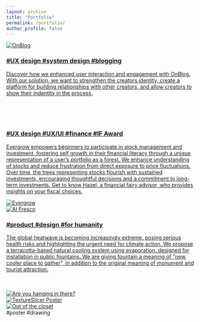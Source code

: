 ```yaml
---
layout: archive
title: "Portfolio"
permalink: /portfolio/
author_profile: false
---
```


<div class="container">
    <div class="about-row">
      <a href="/portfolio/6-2023-on_blog">
        <div class="row-image">
            <img src="/images/on_blog_square.png" alt="OnBlog">
        </div>
      </a>
      <a href="/portfolio/6-2023-on_blog">
        <div class="row-text" href="/portfolio/6-2023-on_blog">
          <h3>#UX design #system design #blogging</h3>
          <p>Discover how we enhanced user interaction and engagement with OnBlog. With our solution, we want to strengthen the creators identity, create a platform for building relationships with other creators, and allow creators to show their indentity in the process.<br><br><br><br><br></p>
        </div>
      </a>
    </div>
    <div class="about-row2">
      <a href="/portfolio/7-2022-evergrow">
        <div class="row-text" href="/portfolio/7-2022-evergrow">
          <h3>#UX design #UX/UI #finance #IF Award</h3>
          <p>Evergrow empowers beginners to participate in stock management and investment, fostering self growth in their financial literacy through a unique representation of a user’s portfolio as a forest. We enhance understanding of stocks and reduce frustration from direct exposure to price fluctuations. Over time, the trees representing stocks flourish with sustained investments, encouraging thoughtful decisions and a commitment to long-term investments. Get to know Hazel, a financial fairy advisor, who provides insights on your fiscal choices.</p>
        </div>
      </a>
      <a href="/portfolio/7-2022-evergrow">
        <div class="row-image">
            <img src="/images/evergrow_square.png" alt="Evergrow">
        </div>
      </a>
    </div>
    <div class="about-row">
    <a href="/portfolio/6-2024-alfresco">
        <div class="row-image">
            <img src="/images/alfresco-square.png" alt="Al Fresco">
        </div>
      </a>
      <a href="/portfolio/6-2024-alfresco">
        <div class="row-text" href="/portfolio/6-2024-alfresco">
          <h3>#product #design #for humanity
          </h3>
          <p>The global heatwave is becoming increasingly extreme, posing serious health risks and highlighting the urgent need for climate action. We propose a terracotta-based natural cooling system using evaporation, designed for installation in public fountains. We are giving fountain a meaning of "new, cooler place to gather", in addition to the original meaning of monument and tourist attraction.<br><br><br>
          </p>
        </div>
      </a>
    </div>
    <div class="about-row3">
      <a href="/portfolio/9-2024-hanging">
        <div class="row-image">
          <img src="images/hanging-in-there_square.png" alt="Are you hanging in there?">
        </div>
      </a> 
    </div>
      <a href="/portfolio/4-2024-textureslicer">
        <div class="row-image">
          <img src="images/Texture_Slicer_poster.jpg" alt="TextureSlicer Poster">
        </div>
      </a> 
    </div>
      <a href="/portfolio/9-2020-closet">
        <div class="row-image">
          <img src="images/closet_square.jpg" alt="Out of the closet">
        </div>
      </a> 
      <div class="centered">#poster #drawing</div>
    </div>
    </div>
</div>
